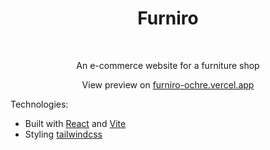 <h1 align="center">Furniro</h1>

<br/>

<p align="center">An e-commerce website for a furniture shop</p>

<p align="center">View preview on <a href="https://furniro-ochre.vercel.app/" target="_blank">furniro-ochre.vercel.app</a></p>

Technologies:

- Built with [React](https://react.dev/) and [Vite](https://vitejs.dev/)
- Styling [tailwindcss](https://tailwindcss.com/)
